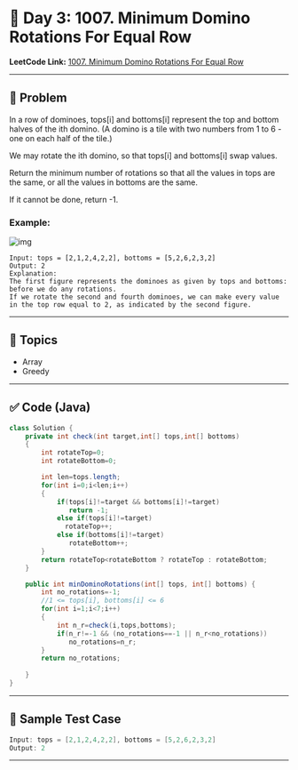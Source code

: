 # 📌 Day 3: 1007. Minimum Domino Rotations For Equal Row

**LeetCode Link:** [1007. Minimum Domino Rotations For Equal Row](https://leetcode.com/problems/minimum-domino-rotations-for-equal-row/description/)

---

## 🧩 Problem

In a row of dominoes, tops[i] and bottoms[i] represent the top and bottom halves of the ith domino. (A domino is a tile with two numbers from 1 to 6 - one on each half of the tile.)

We may rotate the ith domino, so that tops[i] and bottoms[i] swap values.

Return the minimum number of rotations so that all the values in tops are the same, or all the values in bottoms are the same.

If it cannot be done, return -1.

### Example:

<img src="https://assets.leetcode.com/uploads/2021/05/14/domino.png" alt="img">

```
Input: tops = [2,1,2,4,2,2], bottoms = [5,2,6,2,3,2]
Output: 2
Explanation: 
The first figure represents the dominoes as given by tops and bottoms: before we do any rotations.
If we rotate the second and fourth dominoes, we can make every value in the top row equal to 2, as indicated by the second figure.
```

---

## 🧠 Topics

- Array
- Greedy

---

## ✅ Code (Java)

```Java
class Solution {
    private int check(int target,int[] tops,int[] bottoms)
    {
        int rotateTop=0;
        int rotateBottom=0;

        int len=tops.length;
        for(int i=0;i<len;i++)
        {
            if(tops[i]!=target && bottoms[i]!=target)
               return -1;
            else if(tops[i]!=target)
              rotateTop++;
            else if(bottoms[i]!=target)
               rotateBottom++;
        }
        return rotateTop<rotateBottom ? rotateTop : rotateBottom;
    }

    public int minDominoRotations(int[] tops, int[] bottoms) {
        int no_rotations=-1;
        //1 <= tops[i], bottoms[i] <= 6
        for(int i=1;i<7;i++)
        {
            int n_r=check(i,tops,bottoms);
            if(n_r!=-1 && (no_rotations==-1 || n_r<no_rotations))
               no_rotations=n_r;
        }
        return no_rotations;
        
    }
}
```

---

## 🧪 Sample Test Case

```Java
Input: tops = [2,1,2,4,2,2], bottoms = [5,2,6,2,3,2]
Output: 2
```

---


